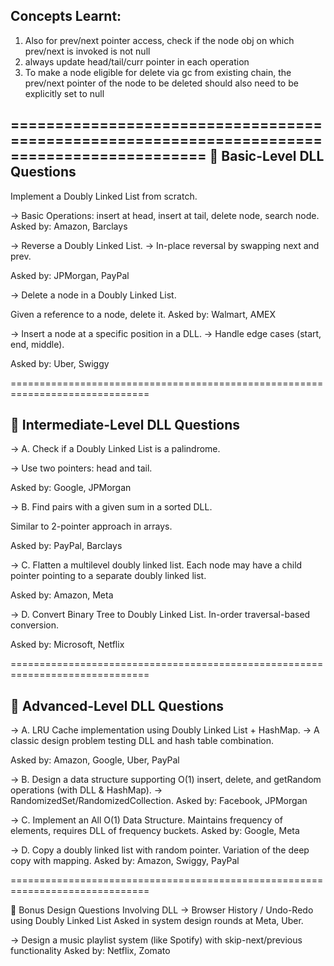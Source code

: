 Concepts Learnt:
-----------------
1. Also for prev/next pointer access, check if the node obj on which prev/next is invoked is not null
2. always update head/tail/curr pointer in each operation
3. To make a node eligible for delete via gc from existing chain, the prev/next pointer of the node to be deleted should also need to be explicitly set to null

============================================================================================
🔹 Basic-Level DLL Questions
------------------------------
Implement a Doubly Linked List from scratch.

-> Basic Operations: insert at head, insert at tail, delete node, search node.
Asked by: Amazon, Barclays

-> Reverse a Doubly Linked List.
-> In-place reversal by swapping next and prev.

Asked by: JPMorgan, PayPal

-> Delete a node in a Doubly Linked List.

Given a reference to a node, delete it.
Asked by: Walmart, AMEX

-> Insert a node at a specific position in a DLL.
-> Handle edge cases (start, end, middle).

Asked by: Uber, Swiggy

==============================================================================

🔹 Intermediate-Level DLL Questions
------------------------------------
-> A. Check if a Doubly Linked List is a palindrome.

-> Use two pointers: head and tail.

Asked by: Google, JPMorgan

-> B. Find pairs with a given sum in a sorted DLL.

Similar to 2-pointer approach in arrays.

Asked by: PayPal, Barclays

-> C. Flatten a multilevel doubly linked list.
Each node may have a child pointer pointing to a separate doubly linked list.

Asked by: Amazon, Meta

-> D. Convert Binary Tree to Doubly Linked List.
In-order traversal-based conversion.

Asked by: Microsoft, Netflix

==============================================================================

🔹 Advanced-Level DLL Questions
------------------------------
-> A. LRU Cache implementation using Doubly Linked List + HashMap.
->    A classic design problem testing DLL and hash table combination.

Asked by: Amazon, Google, Uber, PayPal

-> B. Design a data structure supporting O(1) insert, delete, and getRandom operations (with DLL & HashMap).
-> RandomizedSet/RandomizedCollection.
Asked by: Facebook, JPMorgan

-> C. Implement an All O(1) Data Structure.
Maintains frequency of elements, requires DLL of frequency buckets.
Asked by: Google, Meta

-> D. Copy a doubly linked list with random pointer.
Variation of the deep copy with mapping.
Asked by: Amazon, Swiggy, PayPal

==============================================================================

🔹 Bonus Design Questions Involving DLL
-> Browser History / Undo-Redo using Doubly Linked List
Asked in system design rounds at Meta, Uber.

-> Design a music playlist system (like Spotify) with skip-next/previous functionality
Asked by: Netflix, Zomato

